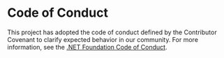 # Code of Conduct

This project has adopted the code of conduct defined by the Contributor Covenant
to clarify expected behavior in our community. For more information, see the [.NET Foundation Code of Conduct](https://dotnetfoundation.org/code-of-conduct).
